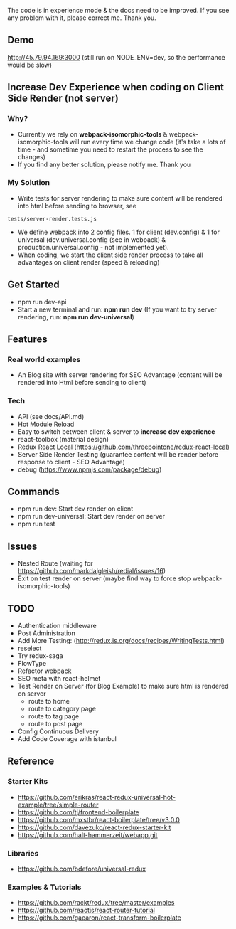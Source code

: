 The code is in experience mode & the docs need to be improved. If you see any problem with it, please correct me. Thank you.
## Demo
http://45.79.94.169:3000 (still run on NODE_ENV=dev, so the performance would be slow)

## Increase Dev Experience when coding on Client Side Render (not server)

### Why?
* Currently we rely on **webpack-isomorphic-tools** & webpack-isomorphic-tools will run every time we change code (it's take a lots of time - and sometime you need to restart the process to see the changes)
* If you find any better solution, please notify me. Thank you

### My Solution
* Write tests for server rendering to make sure content will be rendered into html before sending to browser, see
```
tests/server-render.tests.js
```
* We define webpack into 2 config files. 1 for client (dev.config) & 1 for universal (dev.universal.config (see in webpack) & production.universal.config - not implemented yet).
* When coding, we start the client side render process to take all advantages on client render (speed & reloading)

## Get Started
* npm run dev-api
* Start a new terminal and run: **npm run dev** (If you want to try server rendering, run: **npm run dev-universal**)

## Features

### Real world examples
* An Blog site with server rendering for SEO Advantage (content will be rendered into Html before sending to client)

### Tech
* API (see docs/API.md)
* Hot Module Reload
* Easy to switch between client & server to **increase dev experience**
* react-toolbox (material design)
* Redux React Local (https://github.com/threepointone/redux-react-local)
* Server Side Render Testing (guarantee content will be render before response to client - SEO Advantage)
* debug (https://www.npmjs.com/package/debug)

## Commands
* npm run dev: Start dev render on client
* npm run dev-universal: Start dev render on server
* npm run test

## Issues
* Nested Route (waiting for https://github.com/markdalgleish/redial/issues/16)
* Exit on test render on server (maybe find way to force stop webpack-isomorphic-tools)

## TODO
* Authentication middleware
* Post Administration
* Add More Testing: (http://redux.js.org/docs/recipes/WritingTests.html)
* reselect
* Try redux-saga
* FlowType
* Refactor webpack
* SEO meta with react-helmet
* Test Render on Server (for Blog Example) to make sure html is rendered on server
  * route to home
  * route to category page
  * route to tag page
  * route to post page
* Config Continuous Delivery
* Add Code Coverage with istanbul

## Reference

### Starter Kits
* https://github.com/erikras/react-redux-universal-hot-example/tree/simple-router
* https://github.com/tj/frontend-boilerplate
* https://github.com/mxstbr/react-boilerplate/tree/v3.0.0
* https://github.com/davezuko/react-redux-starter-kit
* https://github.com/halt-hammerzeit/webapp.git

### Libraries
* https://github.com/bdefore/universal-redux

### Examples & Tutorials
* https://github.com/rackt/redux/tree/master/examples
* https://github.com/reactjs/react-router-tutorial
* https://github.com/gaearon/react-transform-boilerplate